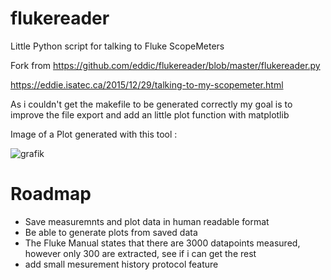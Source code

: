 # flukereader
Little Python script for talking to Fluke ScopeMeters

Fork from https://github.com/eddic/flukereader/blob/master/flukereader.py

https://eddie.isatec.ca/2015/12/29/talking-to-my-scopemeter.html

As i couldn't get the makefile to be generated correctly my goal is to improve the file export and add an little plot function with matplotlib

Image of a Plot generated with this tool : 

![grafik](https://user-images.githubusercontent.com/29332428/224439673-470d2ad6-4747-4c33-8771-463bf666f9f2.png)

# Roadmap 
- Save measuremnts and plot data in human readable format
- Be able to generate plots from saved data 
- The Fluke Manual states that there are 3000 datapoints measured, however only 300 are extracted, see if i can get the rest 
- add small mesurement history protocol feature 

